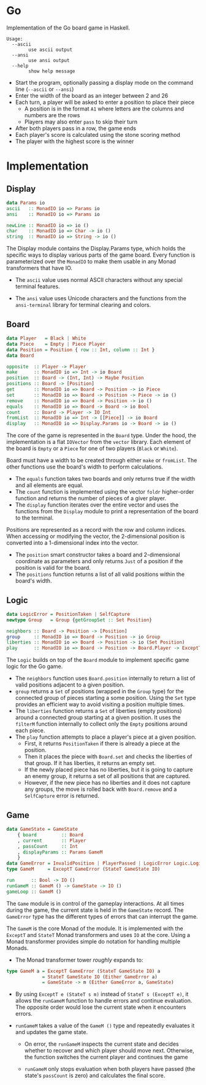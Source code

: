 # Go

Implementation of the Go board game in Haskell.

```
Usage:
  --ascii
        use ascii output
  --ansi
        use ansi output
  --help
        show help message
```

-   Start the program, optionally passing a display mode on the command line (`--ascii` or `--ansi`)
-   Enter the width of the board as an integer between 2 and 26
-   Each turn, a player will be asked to enter a position to place their piece
    -   A position is in the format `A1` where letters are the columns and numbers are the rows
    -   Players may also enter `pass` to skip their turn
-   After both players pass in a row, the game ends
-   Each player's score is calculated using the stone scoring method
-   The player with the highest score is the winner

# Implementation

## Display

```haskell
data Params io
ascii   :: MonadIO io => Params io
ansi    :: MonadIO io => Params io

newLine :: MonadIO io => io ()
char    :: MonadIO io => Char -> io ()
string  :: MonadIO io => String -> io ()
```

The Display module contains the Display.Params type, which holds the specific ways to display various parts of the game
board. Every function is parameterized over the `MonadIO` to make them usable in any Monad transformers that have IO.

-   The `ascii` value uses normal ASCII characters without any special terminal features.

-   The `ansi` value uses Unicode characters and the functions from the `ansi-terminal` library for terminal clearing
    and colors.

## Board

```haskell
data Player   = Black | White
data Piece    = Empty | Piece Player
data Position = Position { row :: Int, column :: Int }
data Board

opposite  :: Player -> Player
make      :: MonadIO io => Int -> io Board
position  :: Board -> (Int, Int) -> Maybe Position
positions :: Board -> [Position]
get       :: MonadIO io => Board -> Position -> io Piece
set       :: MonadIO io => Board -> Position -> Piece -> io ()
remove    :: MonadIO io => Board -> Position -> io ()
equals    :: MonadIO io => Board -> Board -> io Bool
count     :: Board -> Player -> IO Int
fromList  :: MonadIO io => Int -> [[Piece]] -> io Board
display   :: MonadIO io => Display.Params io -> Board -> io ()
```

The core of the game is represented in the `Board` type. Under the hood, the implementation is a flat `IOVector` from
the `vector` library. Each element of the board is `Empty` or a `Piece` for one of two players (`Black` or `White`).

Board must have a width to be created through either `make` or `fromList`. The other functions use the board's width to
perform calculations.

-   The `equals` function takes two boards and only returns true if the width and all elements are equal.
-   The `count` function is implemented using the vector `foldr` higher-order function and returns the number of pieces
    of a giver player.
-   The `display` function iterates over the entire vector and uses the functions from the `Display` module to print a
    representation of the board to the terminal.

Positions are represented as a record with the row and column indices. When accessing or modifying the vector, the
2-dimensional position is converted into a 1-dimensional index into the vector.

-   The `position` smart constructor takes a board and 2-dimensional coordinate as parameters and only returns `Just` of
    a position if the position is valid for the board.
-   The `positions` function returns a list of all valid positions within the board's width.

## Logic

```haskell
data LogicError = PositionTaken | SelfCapture
newtype Group   = Group {getGroupSet :: Set Position}

neighbors :: Board -> Position -> [Position]
group     :: MonadIO io => Board -> Position -> io Group
liberties :: MonadIO io => Board -> Position -> io (Set Position)
play      :: MonadIO io => Board -> Position -> Board.Player -> ExceptT LogicError io (Set Position)
```

The `Logic` builds on top of the `Board` module to implement specific game logic for the Go game.

-   The `neighbors` function uses `Board.position` internally to return a list of valid positions adjacent to a given
    position.
-   `group` returns a `Set` of positions (wrapped in the `Group` type) for the connected group of pieces starting a some
    position. Using the `Set` type provides an efficient way to avoid visiting a position multiple times.
-   The `liberties` function returns a `Set` of liberties (empty positions) around a connected group starting at a given
    position. It uses the `filterM` function internally to collect only the `Empty` positions around each piece.
-   The `play` function attempts to place a player's piece at a given position.
    -   First, it returns `PositionTaken` if there is already a piece at the position.
    -   Then it places the piece with `Board.set` and checks the liberties of that group. If it has liberties, it
        returns an empty set.
    -   If the newly placed piece has no liberties, but it is going to capture an enemy group, it returns a set of all
        positions that are captured.
    -   However, if the new piece has no liberties and it does not capture any groups, the move is rolled back with
        `Board.remove` and a `SelfCapture` error is returned.

## Game

```haskell
data GameState = GameState
    { board         :: Board
    , current       :: Player
    , passCount     :: Int
    , displayParams :: Params GameM
    }
data GameError = InvalidPosition | PlayerPassed | LogicError Logic.LogicError
type GameM     = ExceptT GameError (StateT GameState IO)

run      :: Bool -> IO ()
runGameM :: GameM () -> GameState -> IO ()
gameLoop :: GameM ()
```

The `Game` module is in control of the gameplay interactions. At all times during the game, the current state is held in
the `GameState` record. The `GameError` type has the different types of errors that can interrupt the game.

The `GameM` is the core Monad of the module. It is implemented with the `ExceptT` and `StateT` Monad transformers and
uses `IO` at the core. Using a Monad transformer provides simple do notation for handling multiple Monads.

-   The Monad transformer tower _roughly_ expands to:

```haskell
type GameM a = ExceptT GameError (StateT GameState IO) a
             = StateT GameState IO (Either GameError a)
             = GameState -> m (Either GameError a, GameState)

```

-   By using `ExceptT e (StateT s m)` instead of `StateT s (ExceptT e)`, it allows the `runGameM` function to handle
    errors and continue evaluation. The opposite order would lose the current state when it encounters errors.

-   `runGameM` takes a value of the `GameM ()` type and repeatedly evaluates it and updates the game state.

    -   On error, the `runGameM` inspects the current state and decides whether to recover and which player should move
        next. Otherwise, the function switches the current player and continues the game

    -   `runGameM` only stops evaluation when both players have passed (the state's `passCount` is zero) and calculates
        the final score.
